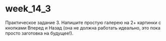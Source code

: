 # week_14_3
Практическое задание 3.
Напишите простую галерею на 2+ картинки с кнопками Вперед и Назад (она не должна работать идеально, это пока просто заготовка на будущее!).